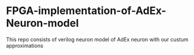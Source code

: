 # FPGA-implementation-of-AdEx-Neuron-model
This repo consists of verilog neuron model of AdEx neuron with our custum approximations

